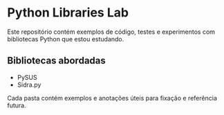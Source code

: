 # Python Libraries Lab

Este repositório contém exemplos de código, testes e experimentos com bibliotecas Python que estou estudando.

## Bibliotecas abordadas

- PySUS
- Sidra.py

Cada pasta contém exemplos e anotações úteis para fixação e referência futura.